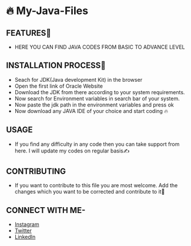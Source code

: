 # 🔥 My-Java-Files

## FEATURES🌈

* HERE YOU CAN FIND JAVA CODES FROM BASIC TO ADVANCE LEVEL

## INSTALLATION PROCESS📝

* Seach for JDK(Java development Kit) in the browser
* Open the first link of Oracle Website
* Download the JDK from there according to your system requirements.
* Now search for Environment variables in search bar of your system.
* Now paste the jdk path in the environment variables and press ok
* Now download any JAVA IDE of your choice and start coding 🔥

## USAGE
* If you find any difficulty in any code then you can take support from here. I will update my codes on regular basis✍️

## CONTRIBUTING
* If you want to contribute to this file you are most welcome. Add the changes which you want to be corrected and contribute to it💪

## CONNECT WITH ME-
* [Instagram](https://www.instagram.com/raghvdhir)
* [Twitter](https://www.twitter.com/raghvdhir)
* [LinkedIn](https://www.linkedin.com/in/raghvdhir)

